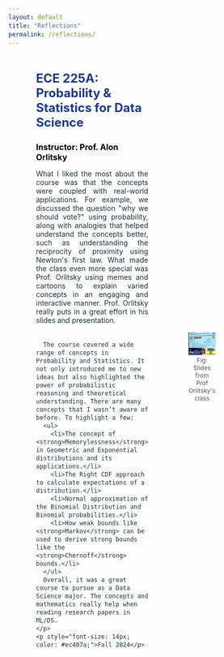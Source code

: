 ```yaml
---
layout: default
title: "Reflections"
permalink: /reflections/
---
```


<div style="display: flex; justify-content: center; align-items: center; padding: 0 250px;">
  <div style="flex: 1; font-size: 14px; color: #212f3c;">
    <h3 style="color: #1e3a8a; font-size: 24px;">ECE 225A: Probability & Statistics for Data Science</h3>
    <p><strong style="color: black; font-size: 16px;">Instructor: Prof. Alon Orlitsky </strong></p>
    <p style="font-size: 14px; color: #212f3c; text-align: justify;">
      What I liked the most about the course was that the concepts were coupled with real-world applications. For example, we discussed the question "why we should vote?" using probability, along with analogies that helped understand the concepts better, such as understanding the reciprocity of proximity using Newton's first law. What made the class even more special was Prof. Orlitsky using memes and cartoons to explain varied concepts in an engaging and interactive manner. Prof. Orlitsky really puts in a great effort in his slides and presentation.<br><br>
      
      The course covered a wide range of concepts in Probability and Statistics. It not only introduced me to new ideas but also highlighted the power of probabilistic reasoning and theoretical understanding. There are many concepts that I wasn’t aware of before. To highlight a few:
      <ul>
        <li>The concept of <strong>Memorylessness</strong> in Geometric and Exponential distributions and its applications.</li>
        <li>The Right CDF approach to calculate expectations of a distribution.</li>
        <li>Normal approximation of the Binomial Distribution and Binomial probabilities.</li>
        <li>How weak bounds like <strong>Markov</strong> can be used to derive strong bounds like the <strong>Chernoff</strong> bounds.</li>
      </ul>
      Overall, it was a great course to pursue as a Data Science major. The concepts and mathematics really help when reading research papers in ML/DS.
    </p>
    <p style="font-size: 14px; color: #ec407a;">Fall 2024</p>
  </div>
    <div style="margin-left: 40px; margin-top: 50px; text-align: center;">
    <figure style="display: inline-block; text-align: center; position: relative;">
        <img src="/assets/images/ece225a.jpg" alt="ECE 225A Course Logo" style="width: 500px; height: auto;">
        <figcaption style="font-size: 12px; color: #555;">Fig: Slides from Prof Orlitsky's class</figcaption>
    </figure>
  </div>
</div>
